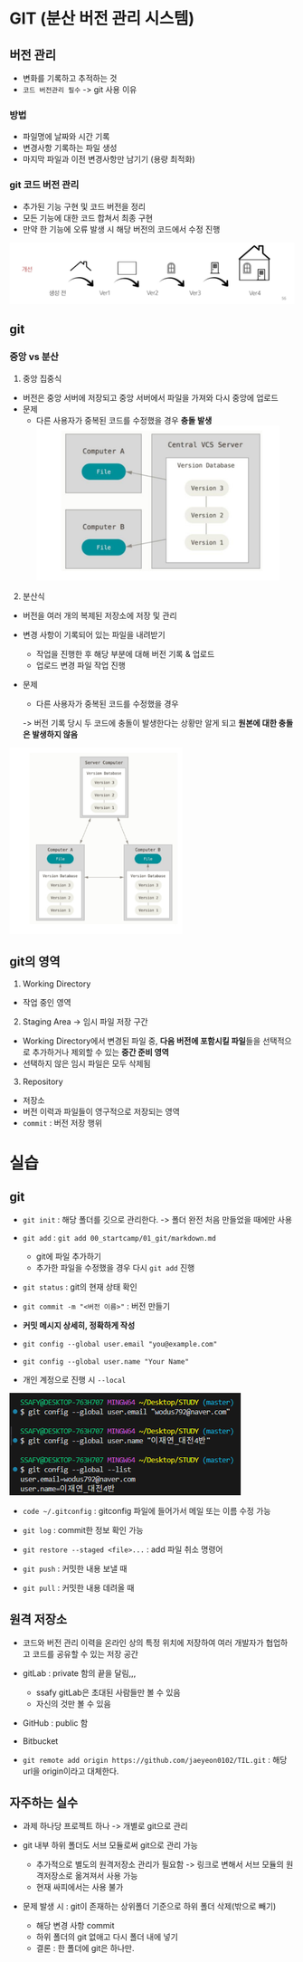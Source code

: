 # GIT (분산 버전 관리 시스템)

## 버전 관리
- 변화를 기록하고 추적하는 것
- `코드 버전관리 필수` -> git 사용 이유

### 방법
- 파일명에 날짜와 시간 기록
- 변경사항 기록하는 파일 생성
- 마지막 파일과 이전 변경사항만 남기기 (용량 최적화)

### git 코드 버전 관리
- 추가된 기능 구현 및 코드 버전을 정리
- 모든 기능에 대한 코드 합쳐서 최종 구현
- 만약 한 기능에 오류 발생 시 해당 버전의 코드에서 수정 진행

![alt text](image\image.png)

## git
### 중앙 vs 분산
1. 중앙 집중식
- 버전은 중앙 서버에 저장되고 중앙 서버에서 파일을 가져와 다시 중앙에 업로드
- 문제 
  - 다른 사용자가 중복된 코드를 수정했을 경우 **충돌 발생**
![alt text](image\image-1.png)

2. 분산식
- 버전을 여러 개의 복제된 저장소에 저장 및 관리
- 변경 사항이 기록되어 있는 파일을 내려받기
  - 작업을 진행한 후 해당 부분에 대해 버전 기록 & 업로드
  - 업로드 변경 파일 작업 진행 
- 문제 
  - 다른 사용자가 중복된 코드를 수정했을 경우 

  -> 버전 기록 당시 두 코드에 충돌이 발생한다는 상황만 알게 되고 **원본에 대한 충돌은 발생하지 않음**

![alt text](image\image-2.png)

## git의 영역
1. Working Directory
  - 작업 중인 영역
2. Staging Area -> 임시 파일 저장 구간
  - Working Directory에서 변경된 파일 중, **다음 버전에 포함시킬 파일**들을 선택적으로 추가하거나 제외할 수 있는 **중간 준비 영역**
  - 선택하지 않은 임시 파일은 모두 삭제됨
3. Repository
  - 저장소
  - 버전 이력과 파일들이 영구적으로 저장되는 영역
  - `commit` : 버전 저장 행위





# 실습
## git
- `git init` : 해당 폴더를 깃으로 관리한다. -> 폴더 완전 처음 만들었을 때에만 사용
- `git add` : `git add 00_startcamp/01_git/markdown.md `
  - git에 파일 추가하기 
  - 추가한 파일을 수정했을 경우 다시 `git add` 진행

- `git status` : git의 현재 상태 확인

- `git commit -m "<버전 이름>"` : 버전 만들기  

- **커밋 메시지 상세히, 정확하게 작성**

- `git config --global user.email "you@example.com"`
- `git config --global user.name "Your Name"`
- 개인 계정으로 진행 시 `--local`

![alt text](image\image-3.png)

- `code ~/.gitconfig` : gitconfig 파일에 들어가서 메일 또는 이름 수정 가능

- `git log` : commit한 정보 확인 가능

- `git restore --staged <file>...` : add 파일 취소 명령어


- `git push` : 커밋한 내용 보낼 때

- `git pull` : 커밋한 내용 데려올 때

## 원격 저장소
- 코드와 버전 관리 이력을 온라인 상의 특정 위치에 저장하여 여러 개발자가 협업하고 코드를 공유할 수 있는 저장 공간

- gitLab : private 함의 끝을 달림,,, 
  - ssafy gitLab은 초대된 사람들만 볼 수 있음
  - 자신의 것만 볼 수 있음
- GitHub : public 함
- Bitbucket

- `git remote add origin https://github.com/jaeyeon0102/TIL.git` : 해당 url을 origin이라고 대체한다.


## 자주하는 실수
- 과제 하나당 프로젝트 하나 -> 개별로 git으로 관리
- git 내부 하위 폴더도 서브 모듈로써 git으로 관리 가능
  - 추가적으로 별도의 원격저장소 관리가 필요함 -> 링크로 변해서 서브 모듈의 원격저장소로 옮겨져서 사용 가능
  - 현재 싸피에서는 사용 불가

- 문제 발생 시 : git이 존재하는 상위폴더 기준으로 하위 폴더 삭제(밖으로 빼기)
  - 해당 변경 사항 commit 
  - 하위 폴더의 git 없애고 다시 폴더 내에 넣기
  - 결론 : 한 폴더에 git은 하나만.

